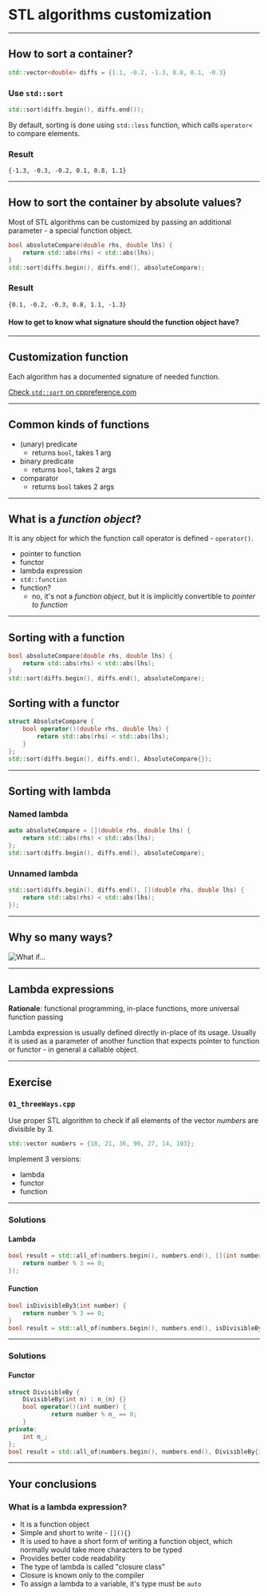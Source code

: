 <!-- .slide: data-background="#111111" -->

# STL algorithms customization

___

## How to sort a container?

```cpp
std::vector<double> diffs = {1.1, -0.2, -1.3, 0.8, 0.1, -0.3}
```

### Use `std::sort`
<!-- .element: class="fragment fade-in" -->

```cpp
std::sort(diffs.begin(), diffs.end());
```
<!-- .element: class="fragment fade-in" -->

By default, sorting is done using `std::less` function, which calls `operator<` to compare elements.
<!-- .element: class="fragment fade-in" -->

### Result
<!-- .element: class="fragment fade-in" -->

`{-1.3, -0.3, -0.2, 0.1, 0.8, 1.1}`
<!-- .element: class="fragment fade-in" -->

___

## How to sort the container by absolute values?

Most of STL algorithms can be customized by passing an additional parameter - a special function object.
<!-- .element: class="fragment fade-in" -->

```cpp
bool absoluteCompare(double rhs, double lhs) {
    return std::abs(rhs) < std::abs(lhs);
}
std::sort(diffs.begin(), diffs.end(), absoluteCompare);
```
<!-- .element: class="fragment fade-in" -->

### Result
<!-- .element: class="fragment fade-in" -->

`{0.1, -0.2, -0.3, 0.8, 1.1, -1.3}`
<!-- .element: class="fragment fade-in" -->

#### How to get to know what signature should the function object have?
<!-- .element: class="fragment fade-in" -->
___

## Customization function

Each algorithm has a documented signature of needed function.

[Check `std::sort` on cppreference.com](https://en.cppreference.com/w/cpp/algorithm/sort)

___

## Common kinds of functions

* <!-- .element: class="fragment fade-in" --> (unary) predicate
  * returns `bool`, takes 1 arg
* <!-- .element: class="fragment fade-in" --> binary predicate
  * returns `bool`, takes 2 args
* <!-- .element: class="fragment fade-in" --> comparator
  * returns `bool` takes 2 args

___

## What is a *function object*?

It is any object for which the function call operator is defined - `operator()`.
<!-- .element: class="fragment fade-in" -->

* <!-- .element: class="fragment fade-in" --> pointer to function
* <!-- .element: class="fragment fade-in" --> functor
* <!-- .element: class="fragment fade-in" --> lambda expression
* <!-- .element: class="fragment fade-in" --> <code>std::function</code>
* <!-- .element: class="fragment fade-in" --> function?
  * no, it's not a *function object*, but it is implicitly convertible to *pointer to function*

___

## Sorting with a function

```cpp
bool absoluteCompare(double rhs, double lhs) {
    return std::abs(rhs) < std::abs(lhs);
}
std::sort(diffs.begin(), diffs.end(), absoluteCompare);
```
<!-- .element: class="fragment fade-in" -->

## Sorting with a functor
<!-- .element: class="fragment fade-in" -->

```cpp
struct AbsoluteCompare {
    bool operator()(double rhs, double lhs) {
        return std::abs(rhs) < std::abs(lhs);
    }
};
std::sort(diffs.begin(), diffs.end(), AbsoluteCompare{});
```
<!-- .element: class="fragment fade-in" -->

___

## Sorting with lambda

### Named lambda
<!-- .element: class="fragment fade-in" -->

```cpp
auto absoluteCompare = [](double rhs, double lhs) {
    return std::abs(rhs) < std::abs(lhs);
};
std::sort(diffs.begin(), diffs.end(), absoluteCompare);
```
<!-- .element: class="fragment fade-in" -->

### Unnamed lambda
<!-- .element: class="fragment fade-in" -->

```cpp
std::sort(diffs.begin(), diffs.end(), [](double rhs, double lhs) {
    return std::abs(rhs) < std::abs(lhs);
});
```
<!-- .element: class="fragment fade-in" -->

___

## Why so many ways?

![What if...](../img/what_if.png)
<!-- .element: class="fragment fade-in" style="text-align: center" -->

___

## Lambda expressions

**Rationale**: functional programming, in-place functions, more universal function passing
<!-- .element: class="fragment fade-in" -->

Lambda expression is usually defined directly in-place of its usage. Usually it is used as a parameter of another function that expects pointer to function or functor - in general a callable object.
<!-- .element: class="fragment fade-in" -->

___

## Exercise

### `01_threeWays.cpp`

Use proper STL algorithm to check if all elements of the vector *numbers* are divisible by 3.

```cpp
std::vector numbers = {18, 21, 36, 90, 27, 14, 103};
```

Implement 3 versions:

* lambda
* functor
* function

___

### Solutions

#### Lambda
<!-- .element: class="fragment fade-in" -->

```cpp
bool result = std::all_of(numbers.begin(), numbers.end(), [](int number){
    return number % 3 == 0;
});
```
<!-- .element: class="fragment fade-in" -->

#### Function
<!-- .element: class="fragment fade-in" -->

```cpp
bool isDivisibleBy3(int number) {
    return number % 3 == 0;
}
bool result = std::all_of(numbers.begin(), numbers.end(), isDivisibleBy3);
```
<!-- .element: class="fragment fade-in" -->

___

### Solutions

#### Functor
<!-- .element: class="fragment fade-in" -->

```cpp
struct DivisibleBy {
    DivisibleBy(int n) : n_{n} {}
    bool operator()(int number) {
            return number % n_ == 0;
    }
private:
    int n_;
};
bool result = std::all_of(numbers.begin(), numbers.end(), DivisibleBy{3});
```
<!-- .element: class="fragment fade-in" -->

___

## Your conclusions

### What is a lambda expression?

* <!-- .element: class="fragment fade-in" --> It is a function object
* <!-- .element: class="fragment fade-in" --> Simple and short to write - <code>[](){}</code>
* <!-- .element: class="fragment fade-in" --> It is used to have a short form of writing a function object, which normally would take more characters to be typed
* <!-- .element: class="fragment fade-in" --> Provides better code readability
* <!-- .element: class="fragment fade-in" --> The type of lambda is called "closure class"
* <!-- .element: class="fragment fade-in" --> Closure is known only to the compiler
* <!-- .element: class="fragment fade-in" --> To assign a lambda to a variable, it's type must be <code>auto</code>
